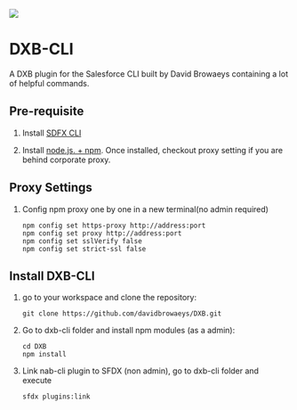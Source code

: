 ![](https://github.aus.thenational.com/raw/EntCRM/nab-cli/master/lib/wiki_banner.png?token=AAAXEQhWOv4F5ylTLKm1gY8TahBX_Z-Pks5a9M3dwA%3D%3D)

# DXB-CLI

A DXB plugin for the Salesforce CLI built by David Browaeys containing a lot of helpful commands. 

## Pre-requisite
1. Install [SDFX CLI](https://developer.salesforce.com/tools/sfdxcli) 

2. Install [node.js. + npm](https://nodejs.org/en/). 
Once installed, checkout proxy setting if you are behind corporate proxy.

## Proxy Settings

1. Config npm proxy one by one in a new terminal(no admin required)

    ```shell
    npm config set https-proxy http://address:port
    npm config set proxy http://address:port
    npm config set sslVerify false
    npm config set strict-ssl false
    ```

## Install DXB-CLI

1. go to your workspace and clone the repository:

    ```shell
    git clone https://github.com/davidbrowaeys/DXB.git
    ``` 

2. Go to dxb-cli folder and install npm modules (as a admin): 

    ```shell
    cd DXB
    npm install
    ```

3. Link nab-cli plugin to SFDX (non admin), go to dxb-cli folder and execute

    ```shell
    sfdx plugins:link
    ```
